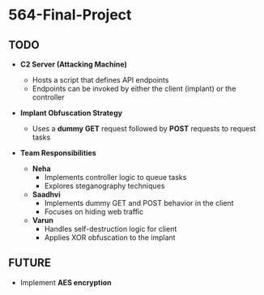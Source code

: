 # 564-Final-Project

## TODO

- **C2 Server (Attacking Machine)**
  - Hosts a script that defines API endpoints
  - Endpoints can be invoked by either the client (implant) or the controller

- **Implant Obfuscation Strategy**
  - Uses a **dummy GET** request followed by **POST** requests to request tasks

- **Team Responsibilities**
  - **Neha**  
    - Implements controller logic to queue tasks  
    - Explores steganography techniques
  - **Saadhvi**  
    - Implements dummy GET and POST behavior in the client  
    - Focuses on hiding web traffic
  - **Varun**  
    - Handles self-destruction logic for client  
    - Applies XOR obfuscation to the implant

## FUTURE

- Implement **AES encryption**



